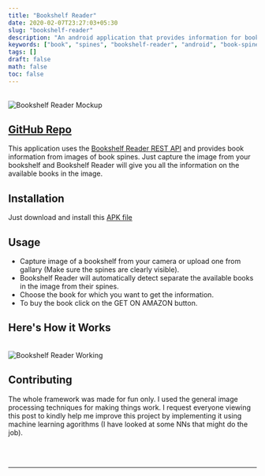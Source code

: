 ```yaml
---
title: "Bookshelf Reader"
date: 2020-02-07T23:27:03+05:30
slug: "bookshelf-reader"
description: "An android application that provides information for books kept in a bookshelf by recognizing their spines from images."
keywords: ["book", "spines", "bookshelf-reader", "android", "book-spine", "spine-recognition", "book-information", "book-info", "book-scanning", "spine-detection", "book-detection", "book-spine-detection"]
tags: []
draft: false
math: false
toc: false
---
```

<br>
<img src="https://raw.githubusercontent.com/LakshyaKhatri/Bookshelf-Reader/master/assets/Bookshelf_mockup_ios.jpg" alt="Bookshelf Reader Mockup">

<h2><a href="https://github.com/LakshyaKhatri/Bookshelf-Reader" target="_blank">GitHub Repo</a></h2>

This application uses the <a href="https://github.com/LakshyaKhatri/Bookshelf-Reader-API" target="_blank">Bookshelf Reader REST API</a> and provides book information from images of book spines. Just capture the image from your bookshelf and Bookshelf Reader will give you all the information on the available books in the image.

## Installation
Just download and install this [APK file](https://github.com/LakshyaKhatri/Bookshelf-Reader/app-debug.apk)

## Usage
* Capture image of a bookshelf from your camera or upload one from gallary (Make sure the spines are clearly visible).
* Bookshelf Reader will automatically detect separate the available books in the image from their spines. 
* Choose the book for which you want to get the information.
* To buy the book click on the GET ON AMAZON button.

## Here's How it Works
<br>
<img src="https://raw.githubusercontent.com/LakshyaKhatri/Bookshelf-Reader/master/assets/working.jpg" alt="Bookshelf Reader Working">

## Contributing
The whole framework was made for fun only. I used the general image processing techniques for making things work. I request everyone viewing this post to kindly help me improve this project by implementing it using machine learning agorithms (I have looked at some NNs that might do the job).

<br>
<br>

-----------------------------------------------------------